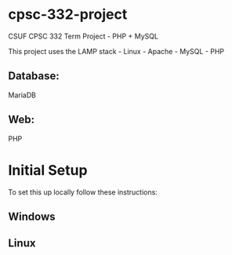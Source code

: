 # cpsc-332-project
CSUF CPSC 332 Term Project - PHP + MySQL

This project uses the LAMP stack - Linux - Apache - MySQL - PHP

## Database:
MariaDB

## Web:
PHP


# Initial Setup
To set this up locally follow these instructions:
## Windows

## Linux
